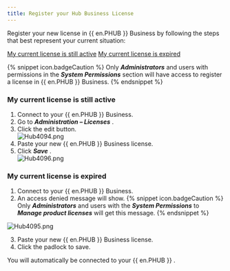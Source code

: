 ```yaml
---
title: Register your Hub Business License
---
```

Register your new license in {{ en.PHUB }} Business by following the steps that best represent your current situation:  

[My current license is still active]() 
[My current license is expired]() 

{% snippet icon.badgeCaution %} 
Only ***Administrators*** and users with permissions in the ***System Permissions*** section will have access to register a license in {{ en.PHUB }} Business. 
{% endsnippet %}
 
### My current license is still active 

1. Connect to your {{ en.PHUB }} Business. 
1. Go to ***Administration – Licenses*** . 
1. Click the edit button.  
![Hub4094.png](/img/en/hub/Hub4094.png) 
1. Paste your new {{ en.PHUB }} Business license. 
1. Click ***Save*** .  
![Hub4096.png](/img/en/hub/Hub4096.png) 

### My current license is expired 

1. Connect to your {{ en.PHUB }} Business. 
1. An access denied message will show. 
{% snippet icon.badgeCaution %} 
Only ***Administrators*** and users with the ***System Permissions*** to ***Manage product licenses*** will get this message. 
{% endsnippet %}
 
![Hub4095.png](/img/en/hub/Hub4095.png)  

3. Paste your new {{ en.PHUB }} Business license. 
1. Click the padlock to save.  

You will automatically be connected to your {{ en.PHUB }} . 


